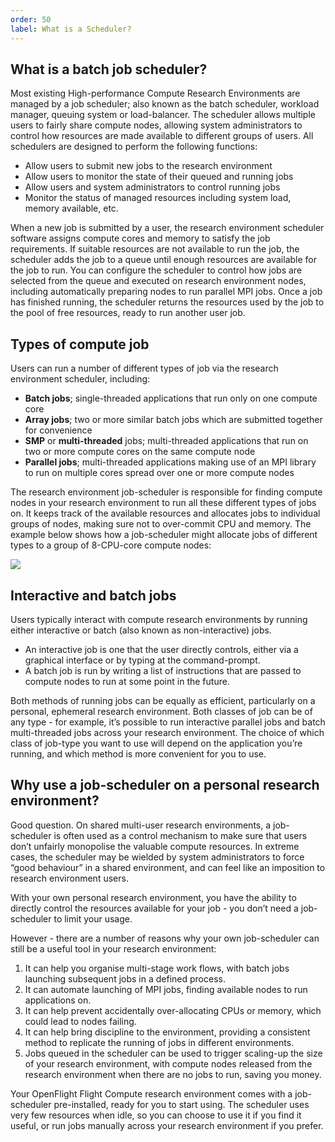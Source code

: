 ```yaml
---
order: 50
label: What is a Scheduler?
---
```


## What is a batch job scheduler?

Most existing High-performance Compute Research Environments are managed by a job scheduler; also known as the batch scheduler, workload manager, queuing system or load-balancer. The scheduler allows multiple users to fairly share compute nodes, allowing system administrators to control how resources are made available to different groups of users. All schedulers are designed to perform the following functions:

- Allow users to submit new jobs to the research environment
- Allow users to monitor the state of their queued and running jobs
- Allow users and system administrators to control running jobs
- Monitor the status of managed resources including system load, memory available, etc.

When a new job is submitted by a user, the research environment scheduler software assigns compute cores and memory to satisfy the job requirements. If suitable resources are not available to run the job, the scheduler adds the job to a queue until enough resources are available for the job to run. You can configure the scheduler to control how jobs are selected from the queue and executed on research environment nodes, including automatically preparing nodes to run parallel MPI jobs. Once a job has finished running, the scheduler returns the resources used by the job to the pool of free resources, ready to run another user job.

## Types of compute job

Users can run a number of different types of job via the research environment scheduler, including:

- **Batch jobs**; single-threaded applications that run only on one compute core
- **Array jobs**; two or more similar batch jobs which are submitted together for convenience
- **SMP** or **multi-threaded** jobs; multi-threaded applications that run on two or more compute cores on the same compute node
- **Parallel jobs**; multi-threaded applications making use of an MPI library to run on multiple cores spread over one or more compute nodes

The research environment job-scheduler is responsible for finding compute nodes in your research environment to run all these different types of jobs on. It keeps track of the available resources and allocates jobs to individual groups of nodes, making sure not to over-commit CPU and memory. The example below shows how a job-scheduler might allocate jobs of different types to a group of 8-CPU-core compute nodes:

![](https://build.openflighthpc.org/_images/tetris.jpg)


## Interactive and batch jobs

Users typically interact with compute research environments by running either interactive or batch (also known as non-interactive) jobs.

- An interactive job is one that the user directly controls, either via a graphical interface or by typing at the command-prompt.
- A batch job is run by writing a list of instructions that are passed to compute nodes to run at some point in the future.

Both methods of running jobs can be equally as efficient, particularly on a personal, ephemeral research environment. Both classes of job can be of any type - for example, it’s possible to run interactive parallel jobs and batch multi-threaded jobs across your research environment. The choice of which class of job-type you want to use will depend on the application you’re running, and which method is more convenient for you to use.

## Why use a job-scheduler on a personal research environment?

Good question. On shared multi-user research environments, a job-scheduler is often used as a control mechanism to make sure that users don’t unfairly monopolise the valuable compute resources. In extreme cases, the scheduler may be wielded by system administrators to force “good behaviour” in a shared environment, and can feel like an imposition to research environment users.

With your own personal research environment, you have the ability to directly control the resources available for your job - you don’t need a job-scheduler to limit your usage.

However - there are a number of reasons why your own job-scheduler can still be a useful tool in your research environment:

1. It can help you organise multi-stage work flows, with batch jobs launching subsequent jobs in a defined process.
2. It can automate launching of MPI jobs, finding available nodes to run applications on.
3. It can help prevent accidentally over-allocating CPUs or memory, which could lead to nodes failing.
4. It can help bring discipline to the environment, providing a consistent method to replicate the running of jobs in different environments.
5. Jobs queued in the scheduler can be used to trigger scaling-up the size of your research environment, with compute nodes released from the research environment when there are no jobs to run, saving you money.

Your OpenFlight Flight Compute research environment comes with a job-scheduler pre-installed, ready for you to start using. The scheduler uses very few resources when idle, so you can choose to use it if you find it useful, or run jobs manually across your research environment if you prefer.


